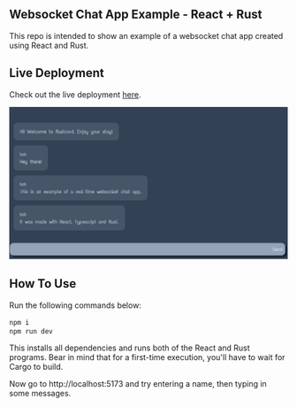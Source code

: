 ## Websocket Chat App Example - React + Rust
This repo is intended to show an example of a websocket chat app created using React and Rust.

## Live Deployment
Check out  the live deployment [here](https://websocket-chat-react-rust-example.shuttleapp.rs).

![](./Screenshot.png)

## How To Use
Run the following commands below:

```
npm i 
npm run dev
```
This installs all dependencies and runs both of the React and Rust programs. Bear in mind that for a first-time execution, you'll have to wait for Cargo to build. 

Now go to http://localhost:5173 and try entering a name, then typing in some messages.